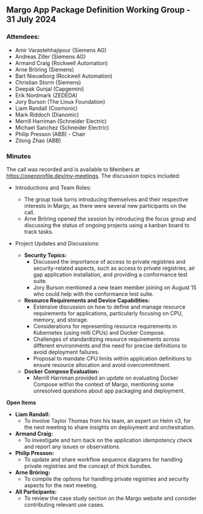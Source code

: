 ## Margo App Package Definition Working Group - 31 July 2024

### Attendees:
* Amir Varastehhajipour (Siemens AG)
* Andreas Ziller (Siemens AG)
* Armand Craig (Rockwell Automation)
* Arne Bröring (Siemens)
* Bart Nieuwborg (Rockwell Automation)
* Christian Storm (Siemens)
* Deepak Gunjal (Capgemini)
* Erik Nordmark (ZEDEDA)
* Jory Burson (The Linux Foundation)
* Liam Randall (Cosmonic)
* Mark Riddoch (Dianomic)
* Merrill Harriman (Schneider Electric)
* Michael Sanchez (Schneider Electric)
* Philip Presson (ABB) - Chair
* Zilong Zhao (ABB) 

### Minutes

The call was recorded and is available to Members at https://openprofile.dev/my-meetings. The discussion topics included: 

* Introductions and Team Roles:
   - The group took turns introducing themselves and their respective interests in Margo, as there were several new participants on the call.
   - Arne Bröring opened the session by introducing the focus group and discussing the status of ongoing projects using a kanban board to track tasks.

* Project Updates and Discussions:
   - **Security Topics:**
     - Discussed the importance of access to private registries and security-related aspects, such as access to private registries, air gap application installation, and providing a conformance test suite.
     - Jory Burson mentioned a new team member joining on August 15 who could help with the conformance test suite.
   - **Resource Requirements and Device Capabilities:**
     - Extensive discussion on how to define and manage resource requirements for applications, particularly focusing on CPU, memory, and storage.
     - Considerations for representing resource requirements in Kubernetes (using milli CPUs) and Docker Compose.
     - Challenges of standardizing resource requirements across different environments and the need for precise definitions to avoid deployment failures.
     - Proposal to mandate CPU limits within application definitions to ensure resource allocation and avoid overcommitment.
   - **Docker Compose Evaluation:**
     - Merrill Harriman provided an update on evaluating Docker Compose within the context of Margo, mentioning some unresolved questions about app packaging and deployment.

**Open Items**
   - **Liam Randall:**
     - To involve Taylor Thomas from his team, an expert on Helm v3, for the next meeting to share insights on deployment and orchestration.
   - **Armand Craig:**
     - To investigate and turn back on the application idempotency check and report any issues or observations.
   - **Philip Presson:**
     - To update and share workflow sequence diagrams for handling private registries and the concept of thick bundles.
   - **Arne Bröring:**
     - To compile the options for handling private registries and security aspects for the next meeting.
   - **All Participants:**
     - To review the case study section on the Margo website and consider contributing relevant use cases.
